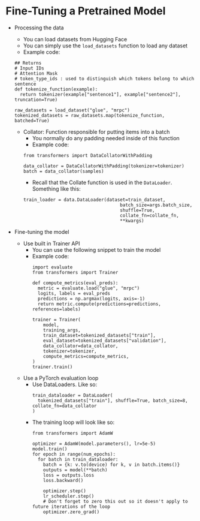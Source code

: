 # Fine-Tuning a Pretrained Model

* Processing the data
  * You can load datasets from Hugging Face
  * You can simply use the `load_datasets` function to load any dataset
  * Example code:
  ```
  ## Returns
  # Input IDs
  # Attention Mask
  # token_type_ids : used to distinguish which tokens belong to which sentence
  def tokenize_function(example):
    return tokenizer(example["sentence1"], example["sentence2"], truncation=True)
  
  raw_datasets = load_dataset("glue", "mrpc")
  tokenized_datasets = raw_datasets.map(tokenize_function, batched=True)
  ```
  * Collator: Function responsible for putting items into a batch
    * You normally do any padding needed inside of this function
    * Example code:
    ```
    from transformers import DataCollatorWithPadding

    data_collator = DataCollatorWithPadding(tokenizer=tokenizer)
    batch = data_collator(samples)
    ```
    * Recall that the Collate function is used in the `DataLoader`. Something like this:
    ```
    train_loader = data.DataLoader(dataset=train_dataset,
                                        batch_size=args.batch_size,
                                        shuffle=True,
                                        collate_fn=collate_fn,
                                        **kwargs)
    ```

* Fine-tuning the model
  * Use built in Trainer API
    * You can use the following snippet to train the model
    * Example code:
      ```
      import evaluate
      from transformers import Trainer

      def compute_metrics(eval_preds):
        metric = evaluate.load("glue", "mrpc")
        logits, labels = eval_preds
        predictions = np.argmax(logits, axis=-1)
        return metric.compute(predictions=predictions, references=labels)

      trainer = Trainer(
          model,
          training_args,
          train_dataset=tokenized_datasets["train"],
          eval_dataset=tokenized_datasets["validation"],
          data_collator=data_collator,
          tokenizer=tokenizer,
          compute_metrics=compute_metrics,
      )
      trainer.train()
      ```
  * Use a PyTorch evaluation loop
    * Use DataLoaders. Like so:
      ```
      train_dataloader = DataLoader(
        tokenized_datasets["train"], shuffle=True, batch_size=8, collate_fn=data_collator
      )
      ```
    * The training loop will look like so:
      ```
      from transformers import AdamW

      optimizer = AdamW(model.parameters(), lr=5e-5)
      model.train()
      for epoch in range(num_epochs):
        for batch in train_dataloader:
          batch = {k: v.to(device) for k, v in batch.items()}
          outputs = model(**batch)
          loss = outputs.loss
          loss.backward()

          optimizer.step()
          lr_scheduler.step()
          # Don't forget to zero this out so it doesn't apply to future iterations of the loop
          optimizer.zero_grad()
      ```
